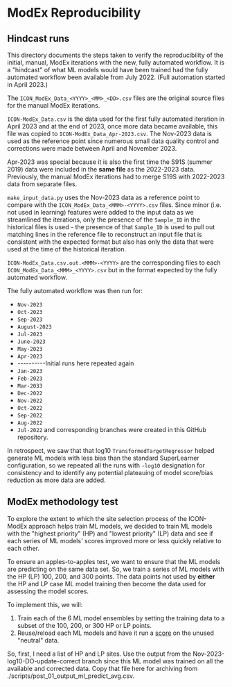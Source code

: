 # ModEx Reproducibility

## Hindcast runs

This directory documents the steps taken to
verify the reproducibility of the initial,
manual, ModEx iterations with the new,
fully automated workflow. It is a "hindcast"
of what ML models would have been trained
had the fully automated workflow been
available from July 2022. (Full automation
started in April 2023.)

The `ICON_ModEx_Data_<YYYY>_<MM>_<DD>.csv`
files are the original source files for the
manual ModEx iterations.

`ICON-ModEx_Data.csv` is the data used for
the first fully automated iteration in April 2023
and at the end of 2023, once more data became available,
this file was copied to `ICON-ModEx_Data_Apr-2023.csv`.
The Nov-2023 data is used as the reference point
since numerous small data quality control and
corrections were made between April and November
2023.

Apr-2023 was special because it is also the
first time the S91S (summer 2019) data were
included in the **same file** as the 2022-2023
data.  Previously, the manual ModEx iterations 
had to merge S19S with 2022-2023 data from 
separate files.

`make_input_data.py` uses the Nov-2023 data
as a reference point to compare with the
`ICON_ModEx_Data_<MMM>-<YYYY>.csv` files.
Since minor (i.e. not used in learning) features
were added to the input data as we streamlined
the iterations, only the presence of the `Sample_ID`
in the historical files is used - the presence of
that `Sample_ID` is used to pull out matching lines in
the reference file to reconstruct an input file
that is consistent with the expected format but
also has only the data that were used at the time
of the historical iteration.

`ICON-ModEx_Data.csv.out.<MMM>-<YYYY>` are the
corresponding files to each `ICON_ModEx_Data_<MMM>_<YYYY>.csv`
but in the format expected by the fully automated
workflow.

The fully automated workflow was then run for:
+ `Nov-2023`
+ `Oct-2023`
+ `Sep-2023`
+ `August-2023`
+ `Jul-2023`
+ `June-2023`
+ `May-2023`
+ `Apr-2023`
+ ----------Initial runs here repeated again
+ `Jan-2023`
+ `Feb-2023`
+ `Mar-2033`
+ `Dec-2022`
+ `Nov-2022`
+ `Oct-2022`
+ `Sep-2022`
+ `Aug-2022`
+ `Jul-2022`
and corresponding branches were created in
this GitHub repository.

In retrospect, we saw that that log10 `TransformedTargetRegressor`
helped generate ML models with less bias than the standard SuperLearner
configuration, so we repeated all the runs with `-log10` designation
for consistency and to identify any potential plateauing of model
score/bias reduction as more data are added.

## ModEx methodology test

To explore the extent to which the site selection process of the 
ICON-ModEx approach helps train ML models, we decided to train ML
models with the "highest priority" (HP) and "lowest priority" (LP) 
data and see if each series of ML models' scores improved more or 
less quickly relative to each other.

To ensure an apples-to-apples test, we want to ensure that
the ML models are predicting on the same data set. So, we train
a series of ML models with the HP (LP) 100, 200, and 300 
points. The data points not used by **either** the HP and LP
case ML model training then become the data used for assessing
the model scores.

To implement this, we will:
1. Train each of the 6 ML model ensembles by setting the training data
   to a subset of the 100, 200, or 300 HP or LP points.
2. Reuse/reload each ML models and have it run a [score](https://scikit-learn.org/stable/modules/generated/sklearn.dummy.DummyRegressor.html#sklearn.dummy.DummyRegressor.score) on the unused "neutral" data.

So, first, I need a list of HP and LP sites. Use the output
from the Nov-2023-log10-DO-update-correct branch since this ML model
was trained on all the available and corrected data. Copy that file
here for archiving from ./scripts/post_01_output_ml_predict_avg.csv.


